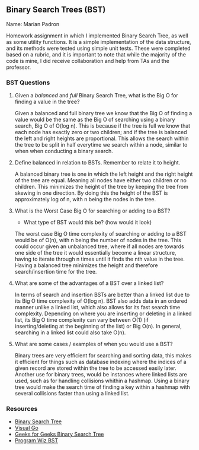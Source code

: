 ## Binary Search Trees (BST)

Name: Marian Padron

Homework assignment in which I implemented Binary Search Tree, as well as some utility functions. 
It is a simple implementation of the data structure, and its methods were tested using simple unit tests. 
These were completed based on a rubric, and it is important to note that while the majority of the code is mine, 
I did receive collaboration and help from TAs and the professor.

### BST Questions

1. Given a *balanced* and *full* Binary Search Tree, what is the Big O for finding a value in the tree?

   Given a balanced and full binary tree we know that the Big O of finding a value would be the same as the Big O of searching using a binary search, Big O of O(log n). This is because if the tree is full we know that each node has exactly zero or two children; and if the tree is balanced the left and right heights are proportional. This allows the search within the tree to be split in half everytime we search within a node, similar to when when conducting a binary search.

2. Define balanced in relation to BSTs. Remember to relate it to height. 

   A balanced binary tree is one in which the left height and the right height of the tree are equal. Meaning all nodes have either two children or no children. This minimizes the height of the tree by keeping the tree from skewing in one direction. By doing this the height of the BST is approximately log of n, with n being the nodes in the tree.

3. What is the Worst Case Big O for searching or adding to a BST?
   * What type of BST would this be? (how would it look)

   The worst case Big O time complexity of searching or adding to a BST would be of O(n), with n being the number of nodes in the tree. This could occur given an unbalanced tree, where if all nodes are towards one side of the tree it would essentially become a linear structure, having to iterate through n times until it finds the nth value in the tree. Having a balanced tree minimizes the height and therefore search/insertion time for the tree.

4. What are some of the advantages of a BST over a linked list?

   In terms of search and insertion BSTs are better than a linked list due to its Big O time complexity of O(log n). BST also adds data in an ordered manner unlike a linked list, which also allows for its fast search time complexity. Depending on where you are inserting or deleting in a linked list, its Big O time complexity can vary between O(1) (if inserting/deleting at the beginning of the list) or Big O(n). In general, searching in a linked list could also take O(n).

5. What are some cases / examples of when you would use a BST?

   Binary trees are very efficient for searching and sorting data, this makes it efficient for things such as database indexing where the indices of a given record are stored within the tree to be accessed easily later. Another use for binary trees, would be instances where linked lists are used, such as for handling collisions whithin a hashmap. Using a binary tree would make the search time of finding a key within a hashmap with several collisions faster than using a linked list.

### Resources
* [Binary Search Tree](https://en.wikipedia.org/wiki/Binary_search_tree)
* [Visual Go](https://visualgo.net/en/bst)
* [Geeks for Geeks Binary Search Tree](https://www.geeksforgeeks.org/binary-search-tree-data-structure/)
* [Program Wiz BST](https://www.programiz.com/dsa/binary-search-tree)


